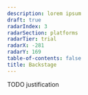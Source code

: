 ```yaml
---
description: lorem ipsum
draft: true
radarIndex: 3
radarSection: platforms
radarTier: trial
radarX: -281
radarY: 169
table-of-contents: false
title: Backstage
---
```


TODO justification
